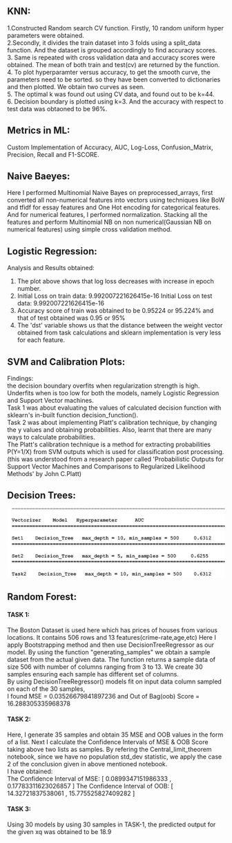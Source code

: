## **KNN:**
1.Constructed Random search CV function. Firstly, 10 random uniform hyper parameters were obtained. <br />
2.Secondly, it divides the train dataset into 3 folds using a split_data function. And the dataset is grouped accordingly to find accuracy scores. <br />
3. Same is repeated with cross validation data and accuracy scores were obtained. The mean of both train and test(cv) are returned by the function. <br />
4. To plot hyperparamter versus accuracy, to get the smooth curve, the parameters need to be sorted. so they have been converted to dictionaries and
then plotted. We obtain two curves as seen. <br />
5. The optimal k was found out using CV data, and found out to be k=44. <br />
6. Decision boundary is plotted using k=3. And the accuracy with respect to test data was obtaoned to be 96%. <br />
## **Metrics in ML:**
Custom Implementation of Accuracy, AUC, Log-Loss, Confusion_Matrix, Precision, Recall and F1-SCORE. <br />
## **Naive Baeyes:**
Here I performed Multinomial Naive Bayes on preprocessed_arrays, first converted all non-numerical features into vectors
using techniques like BoW and tfidf for essay features and One Hot encoding for categorical features. And for numerical features, I 
performed normalization. Stacking all the features and perform Multinomial NB on non numerical(Gaussian NB on numerical features)
using simple cross validation method. 
## **Logistic Regression:** 
Analysis and Results obtained: 
1. The plot above shows that log loss decreases with increase in epoch number. <br />
2. Initial Loss on train data: 9.992007221626415e-16 Initial Loss on test data: 9.992007221626415e-16 <br />
3. Accuracy score of train was obtained to be 0.95224 or 95.224% and that of test obtained was 0.95 or 95% <br />
4. The 'dst' variable shows us that the distance between the weight vector obtained from task calculations and sklearn
implementation is very less for each feature.
## **SVM and Calibration Plots:**
Findings: <br />
the decision boundary overfits when regularization strength is high. Underfits when is too low for both the models,
namely Logistic Regression and Support Vector machines. <br />
Task 1 was about evaluating the values of calculated decision function with sklearn's in-built function
decision_function(). <br />
Task 2 was about implementing Platt's calibration technique, by changing the y values and obtaining
probabilities. Also, learnt that there are many ways to calculate probabilities. <br />
The Platt's calibration technique is a method for extracting probabilities P(Y=1/X) from SVM outputs which is
used for classification post processing. (this was understood from a research paper called 'Probabilistic
Outputs for Support Vector Machines and Comparisons to Regularized Likelihood Methods' by John C.Platt)
## **Decision Trees:**
![Capture](https://github.com/nagik17/Machine_Learning_Algorithms/blob/main/3.JPG)

## **Random Forest:**
#### TASK 1: <br />
The Boston Dataset is used here which has prices of houses from various locations. It contains 506 rows and 13
features(crime-rate,age,etc)
Here I apply Bootstrapping method and then use DecisionTreeRegressor as our model. 
By using the function "generating_samples" we obtain a sample dataset from the actual given data.
The function returns a sample data of size 506 with number of columns ranging from 3 to 13. 
We create 30 samples ensuring each sample has different set of columns. <br />
By using DecisionTreeRegressor() models fit on input data column sampled on each of the 30 samples, <br />
I found MSE = 0.03526679841897236
and Out of Bag(oob) Score = 16.288305335968378
#### TASK 2: <br />
Here, I generate 35 samples and obtain 35 MSE and OOB values in the form of a list.
Next I calculate the Confidence Intervals of MSE & OOB Score taking above two lists as samples.
By refering the Central_limit_theorem notebook,
since we have no population std_dev statistic, we apply the case 2 of the conclusion given in above mentioned notebook. <br />
I have obtained: <br />
The Confidence Interval of MSE:
[ 0.0899347151986333 , 0.17783311623026857 ]
The Confidence Interval of OOB:
[ 14.32721837538061 , 15.775525827409282 ]
#### TASK 3: <br />
Using 30 models by using 30 samples in TASK-1, the predicted output for the given xq was obtained to be 18.9





